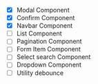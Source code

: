 - [x] Modal Component
- [x] Confirm Component
- [x] Navbar Component
- [ ] List Component
- [ ] Pagination Component
- [ ] Form Item Component
- [ ] Select search Component
- [ ] Dropdown Component
- [ ] Utility debounce